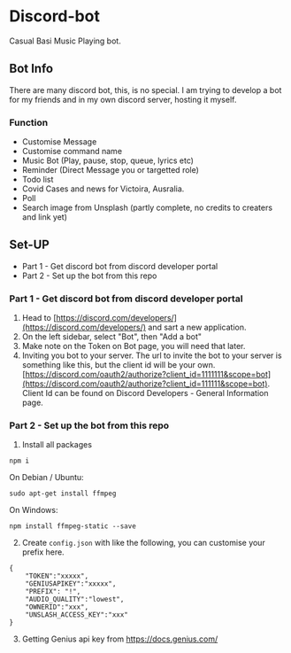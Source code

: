 # Discord-bot

Casual Basi Music Playing bot.

## Bot Info

There are many discord bot, this, is no special. I am trying to develop a bot for my friends and in my own discord server, hosting it myself. 

### Function 

- Customise Message
- Customise command name
- Music Bot (Play, pause, stop, queue, lyrics etc)
- Reminder (Direct Message you or targetted role)
- Todo list
- Covid Cases and news for Victoira, Ausralia.
- Poll
- Search image from Unsplash (partly complete, no credits to creaters and link yet)

## Set-UP 

- Part 1 - Get discord bot from discord developer portal
- Part 2 - Set up the bot from this repo
### Part 1 - Get discord bot from discord developer portal

1.  Head to [https://discord.com/developers/](https://discord.com/developers/) and sart a new application.
2. On the left sidebar, select "Bot", then "Add a bot" 
3. Make note on the Token on Bot page, you will need that later. 
4. Inviting you bot to your server. The url to invite the bot to your server is something like this, but the client id will be your own. [https://discord.com/oauth2/authorize?client_id=1111111&scope=bot](https://discord.com/oauth2/authorize?client_id=111111&scope=bot). Client Id can be found on Discord Developers - General Information page. 

### Part 2 - Set up the bot from this repo

1. Install all packages

`npm i`

On Debian / Ubuntu:

`sudo apt-get install ffmpeg`

On Windows:

`npm install ffmpeg-static --save`


2. Create `config.json` with like the following, you can customise your prefix here.

```
{
	"TOKEN":"xxxxx",
	"GENIUSAPIKEY":"xxxxx",
	"PREFIX": "!",
	"AUDIO_QUALITY":"lowest", 
	"OWNERID":"xxx",
	"UNSLASH_ACCESS_KEY":"xxx"
}
```


3. Getting Genius api key from https://docs.genius.com/

